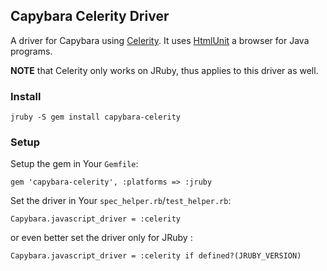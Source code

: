 ## Capybara Celerity Driver

A driver for Capybara using [Celerity](http://celerity.rubyforge.org).
It uses [HtmlUnit](http://htmlunit.sourceforge.net) a browser for Java programs.

**NOTE** that Celerity only works on JRuby, thus applies to this driver as well.


### Install

    jruby -S gem install capybara-celerity


### Setup

Setup the gem in Your `Gemfile`:

    gem 'capybara-celerity', :platforms => :jruby

Set the driver in Your `spec_helper.rb`/`test_helper.rb`:

    Capybara.javascript_driver = :celerity

or even better set the driver only for JRuby :

    Capybara.javascript_driver = :celerity if defined?(JRUBY_VERSION)
